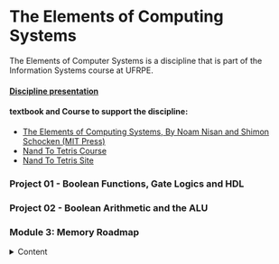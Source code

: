 # The Elements of Computing Systems
The Elements of Computer Systems is a discipline that is part of the Information Systems course at UFRPE.
#### [Discipline presentation](https://docs.google.com/presentation/d/1bL6_fbmJrS6vAhnKO5rTb6ubFUeYspe21E1bq-CPl4M/edit?usp=sharing)
#### textbook and Course to support the discipline:
- [The Elements of Computing Systems, By Noam Nisan and Shimon Schocken (MIT Press)](https://www.amazon.com.br/Elements-Computing-Systems-Building-Principles/dp/0262640686)
- [Nand To Tetris Course](https://www.coursera.org/learn/build-a-computer)
- [Nand To Tetris Site](https://www.nand2tetris.org/)

### Project 01 - Boolean Functions, Gate Logics and HDL

### Project 02 - Boolean Arithmetic and the ALU

### Module 3: Memory Roadmap
<details>
  <summary>Content</summary>

  **CONTENT**
  - [X] Sequential Logic
  - [X] Flip Flops
  - [X] Memory Units
  - [X] Random Acces Memory
  - [X] Counters
  
  **Project 3 Overview**
  - [x] 1-bit register
  - [x] 16-bit register
  - [x] RAM8
  - [ ] RAM64
  - [ ] RAM4K
  - [ ] RAM16K
  - [ ] RAM512
    
</details>
